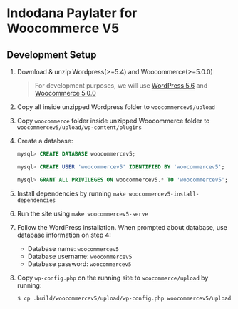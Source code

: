 # Indodana Paylater for Woocommerce V5

## Development Setup

1. Download & unzip Wordpress(>=5.4) and Woocommerce(>=5.0.0)

   > For development purposes, we will use [WordPress 5.6](https://wordpress.org/wordpress-5.4.zip) and [Woocommerce 5.0.0](https://downloads.wordpress.org/plugin/woocommerce.5.0.0.zip)

2. Copy all inside unzipped Wordpress folder to `woocommercev5/upload`

3. Copy `woocommerce` folder inside unzipped Woocommerce folder to `woocommercev5/upload/wp-content/plugins`

4. Create a database:

   ```sql
   mysql> CREATE DATABASE woocommercev5;
   
   mysql> CREATE USER 'woocommercev5' IDENTIFIED BY 'woocommercev5';
   
   mysql> GRANT ALL PRIVILEGES ON woocommercev5.* TO 'woocommercev5';
   ```

5. Install dependencies by running `make woocommercev5-install-dependencies`

6. Run the site using `make woocommercev5-serve`

7. Follow the WordPress installation. When prompted about database, use database information on step 4:

   - Database name: `woocommercev5`
   - Database username: `woocommercev5`
   - Database password: `woocommercev5`

8. Copy `wp-config.php` on the running site to `woocommerce/upload` by running:

   ```bash
   $ cp .build/woocommercev5/upload/wp-config.php woocommercev5/upload/wp-config.php
   ```
